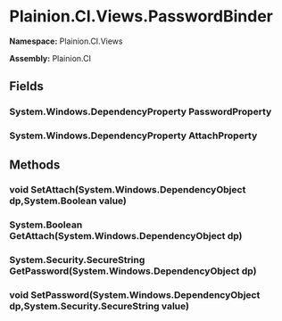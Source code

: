 
# Plainion.CI.Views.PasswordBinder

**Namespace:** Plainion.CI.Views

**Assembly:** Plainion.CI


## Fields

### System.Windows.DependencyProperty PasswordProperty

### System.Windows.DependencyProperty AttachProperty


## Methods

### void SetAttach(System.Windows.DependencyObject dp,System.Boolean value)

### System.Boolean GetAttach(System.Windows.DependencyObject dp)

### System.Security.SecureString GetPassword(System.Windows.DependencyObject dp)

### void SetPassword(System.Windows.DependencyObject dp,System.Security.SecureString value)

